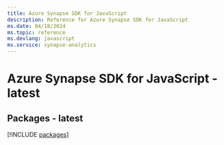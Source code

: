 ```yaml
---
title: Azure Synapse SDK for JavaScript
description: Reference for Azure Synapse SDK for JavaScript
ms.date: 04/18/2024
ms.topic: reference
ms.devlang: javascript
ms.service: synapse-analytics
---
```

# Azure Synapse SDK for JavaScript - latest
## Packages - latest
[!INCLUDE [packages](synapse-index.md)]